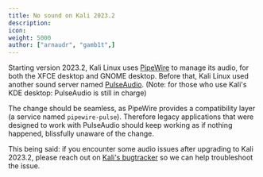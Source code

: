 ```yaml
---
title: No sound on Kali 2023.2
description:
icon:
weight: 5000
author: ["arnaudr", "gamb1t",]
---
```


Starting version 2023.2, Kali Linux uses [PipeWire](https://pipewire.org/) to manage its audio, for both the XFCE desktop and GNOME desktop. Before that, Kali Linux used another sound server named [PulseAudio](https://www.freedesktop.org/wiki/Software/PulseAudio/). (Note: for those who use Kali's KDE desktop: PulseAudio is still in charge)

The change should be seamless, as PipeWire provides a compatibility layer (a service named `pipewire-pulse`). Therefore legacy applications that were designed to work with PulseAudio should keep working as if nothing happened, blissfully unaware of the change.

This being said: if you encounter some audio issues after upgrading to Kali 2023.2, please reach out on [Kali's bugtracker](https://bugs.kali.org) so we can help troubleshoot the issue.
